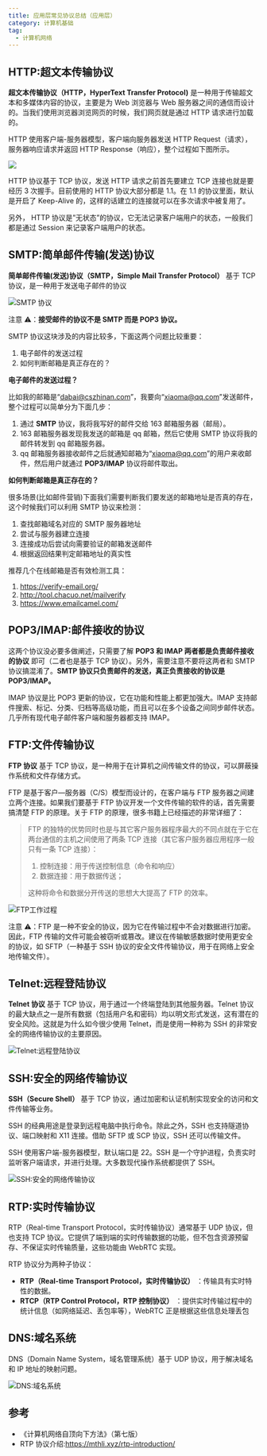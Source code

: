 ```yaml
---
title: 应用层常见协议总结（应用层）
category: 计算机基础
tag:
  - 计算机网络
---
```




## HTTP:超文本传输协议

**超文本传输协议（HTTP，HyperText Transfer Protocol)** 是一种用于传输超文本和多媒体内容的协议，主要是为 Web 浏览器与 Web 服务器之间的通信而设计的。当我们使用浏览器浏览网页的时候，我们网页就是通过 HTTP 请求进行加载的。

HTTP 使用客户端-服务器模型，客户端向服务器发送 HTTP Request（请求），服务器响应请求并返回 HTTP Response（响应），整个过程如下图所示。

![](https://oss.javaguide.cn/github/javaguide/450px-HTTP-Header.png)

HTTP 协议基于 TCP 协议，发送 HTTP 请求之前首先要建立 TCP 连接也就是要经历 3 次握手。目前使用的 HTTP 协议大部分都是 1.1。在 1.1 的协议里面，默认是开启了 Keep-Alive 的，这样的话建立的连接就可以在多次请求中被复用了。

另外， HTTP 协议是”无状态”的协议，它无法记录客户端用户的状态，一般我们都是通过 Session 来记录客户端用户的状态。

## SMTP:简单邮件传输(发送)协议

**简单邮件传输(发送)协议（SMTP，Simple Mail Transfer Protocol）** 基于 TCP 协议，是一种用于发送电子邮件的协议

![SMTP 协议](https://oss.javaguide.cn/github/javaguide/cs-basics/network/what-is-smtp.png)

注意 ⚠️：**接受邮件的协议不是 SMTP 而是 POP3 协议。**

SMTP 协议这块涉及的内容比较多，下面这两个问题比较重要：

1. 电子邮件的发送过程
2. 如何判断邮箱是真正存在的？

**电子邮件的发送过程？**

比如我的邮箱是“dabai@cszhinan.com”，我要向“xiaoma@qq.com”发送邮件，整个过程可以简单分为下面几步：

1. 通过 **SMTP** 协议，我将我写好的邮件交给 163 邮箱服务器（邮局）。
2. 163 邮箱服务器发现我发送的邮箱是 qq 邮箱，然后它使用 SMTP 协议将我的邮件转发到 qq 邮箱服务器。
3. qq 邮箱服务器接收邮件之后就通知邮箱为“xiaoma@qq.com”的用户来收邮件，然后用户就通过 **POP3/IMAP** 协议将邮件取出。

**如何判断邮箱是真正存在的？**

很多场景(比如邮件营销)下面我们需要判断我们要发送的邮箱地址是否真的存在，这个时候我们可以利用 SMTP 协议来检测：

1. 查找邮箱域名对应的 SMTP 服务器地址
2. 尝试与服务器建立连接
3. 连接成功后尝试向需要验证的邮箱发送邮件
4. 根据返回结果判定邮箱地址的真实性

推荐几个在线邮箱是否有效检测工具：

1. https://verify-email.org/
2. http://tool.chacuo.net/mailverify
3. https://www.emailcamel.com/

## POP3/IMAP:邮件接收的协议

这两个协议没必要多做阐述，只需要了解 **POP3 和 IMAP 两者都是负责邮件接收的协议** 即可（二者也是基于 TCP 协议）。另外，需要注意不要将这两者和 SMTP 协议搞混淆了。**SMTP 协议只负责邮件的发送，真正负责接收的协议是 POP3/IMAP。**

IMAP 协议是比 POP3 更新的协议，它在功能和性能上都更加强大。IMAP 支持邮件搜索、标记、分类、归档等高级功能，而且可以在多个设备之间同步邮件状态。几乎所有现代电子邮件客户端和服务器都支持 IMAP。

## FTP:文件传输协议

**FTP 协议** 基于 TCP 协议，是一种用于在计算机之间传输文件的协议，可以屏蔽操作系统和文件存储方式。

FTP 是基于客户—服务器（C/S）模型而设计的，在客户端与 FTP 服务器之间建立两个连接。如果我们要基于 FTP 协议开发一个文件传输的软件的话，首先需要搞清楚 FTP 的原理。关于 FTP 的原理，很多书籍上已经描述的非常详细了：

> FTP 的独特的优势同时也是与其它客户服务器程序最大的不同点就在于它在两台通信的主机之间使用了两条 TCP 连接（其它客户服务器应用程序一般只有一条 TCP 连接）：
>
> 1. 控制连接：用于传送控制信息（命令和响应）
> 2. 数据连接：用于数据传送；
>
> 这种将命令和数据分开传送的思想大大提高了 FTP 的效率。

![FTP工作过程](https://oss.javaguide.cn/github/javaguide/cs-basics/network/ftp.png)

注意 ⚠️：FTP 是一种不安全的协议，因为它在传输过程中不会对数据进行加密。因此，FTP 传输的文件可能会被窃听或篡改。建议在传输敏感数据时使用更安全的协议，如 SFTP（一种基于 SSH 协议的安全文件传输协议，用于在网络上安全地传输文件）。

## Telnet:远程登陆协议

**Telnet 协议** 基于 TCP 协议，用于通过一个终端登陆到其他服务器。Telnet 协议的最大缺点之一是所有数据（包括用户名和密码）均以明文形式发送，这有潜在的安全风险。这就是为什么如今很少使用 Telnet，而是使用一种称为 SSH 的非常安全的网络传输协议的主要原因。

![Telnet:远程登陆协议](https://oss.javaguide.cn/github/javaguide/cs-basics/network/Telnet_is_vulnerable_to_eavesdropping-2.png)

## SSH:安全的网络传输协议

**SSH（Secure Shell）** 基于 TCP 协议，通过加密和认证机制实现安全的访问和文件传输等业务。

SSH 的经典用途是登录到远程电脑中执行命令。除此之外，SSH 也支持隧道协议、端口映射和 X11 连接。借助 SFTP 或 SCP 协议，SSH 还可以传输文件。

SSH 使用客户端-服务器模型，默认端口是 22。SSH 是一个守护进程，负责实时监听客户端请求，并进行处理。大多数现代操作系统都提供了 SSH。

![SSH:安全的网络传输协议](https://oss.javaguide.cn/github/javaguide/cs-basics/network/ssh-client-server.png)

## RTP:实时传输协议

RTP（Real-time Transport Protocol，实时传输协议）通常基于 UDP 协议，但也支持 TCP 协议。它提供了端到端的实时传输数据的功能，但不包含资源预留存、不保证实时传输质量，这些功能由 WebRTC 实现。

RTP 协议分为两种子协议：

- **RTP（Real-time Transport Protocol，实时传输协议）** ：传输具有实时特性的数据。
- **RTCP（RTP Control Protocol，RTP 控制协议）** ：提供实时传输过程中的统计信息（如网络延迟、丢包率等），WebRTC 正是根据这些信息处理丢包

## DNS:域名系统

DNS（Domain Name System，域名管理系统）基于 UDP 协议，用于解决域名和 IP 地址的映射问题。

![DNS:域名系统](https://oss.javaguide.cn/github/javaguide/cs-basics/network/dns-overview.png)

## 参考

- 《计算机网络自顶向下方法》（第七版）
- RTP 协议介绍:https://mthli.xyz/rtp-introduction/